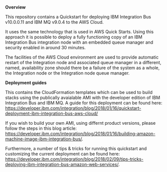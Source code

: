 **Overview**

This repository contains a Quickstart for deploying IBM Integration Bus v10.0.0.11 and IBM MQ v9.0.4 to the AWS Cloud.

It uses the same technology that is used in AWS Quick Starts. Using this approach it is possible to deploy a fully functioning copy of an IBM Integration Bus integration node with an embedded queue manager and security enabled in around 30 minutes.

The facilities of the AWS Cloud environment are used to provide automatic restart of the Integration node and associated queue manager in a different, named, availability zone should there be a failure of the system as a whole, the Integration node or the Integration node queue manager.

**Deployment guides**

This contains the CloudFormation templates which can be used to build stacks using the publically avaialable AMI with the developer edition of IBM Integration Bus and IBM MQ. A guide for this deployment can be found here: https://developer.ibm.com/integration/blog/2018/01/16/quickstart-deployment-ibm-integration-bus-aws-cloud/

If you wish to build your own AMI, using differnt product versions, please follow the steps in this blog article:   https://developer.ibm.com/integration/blog/2018/01/16/building-amazon-machine-image-ibm-integration-bus/.

Furthermore, a number of tips & tricks for running this quickstart and customizing the current deployment can be found here: https://developer.ibm.com/integration/blog/2018/02/09/tips-tricks-deploying-ibm-integration-bus-amazon-web-services/.